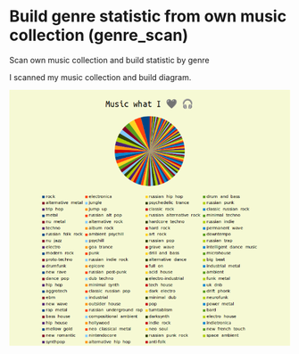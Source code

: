 # Build genre statistic from own music collection (genre_scan)
Scan own music collection and build statistic by genre

I scanned my music collection and build diagram.

![my favorite genres pie](https://github.com/ta0ma0/genre_scan/blob/main/genre_image.png)
